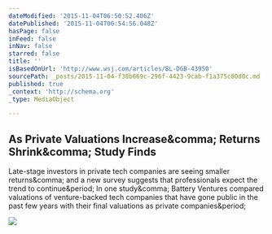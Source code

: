 ```yaml
---
dateModified: '2015-11-04T06:50:52.406Z'
datePublished: '2015-11-04T06:54:56.048Z'
hasPage: false
inFeed: false
inNav: false
starred: false
title: ''
isBasedOnUrl: 'http://www.wsj.com/articles/BL-DGB-43950'
sourcePath: _posts/2015-11-04-f38b669c-296f-4423-9cab-f1a375c80d0c.md
published: true
_context: 'http://schema.org'
_type: MediaObject

---
```

<article style=""><h1>As Private Valuations Increase&amp;comma; Returns Shrink&amp;comma; Study Finds</h1><p>Late-stage investors in private tech companies are seeing smaller returns&amp;comma; and a new survey suggests that professionals expect the trend to continue&amp;period; In one study&amp;comma; Battery Ventures compared valuations of venture-backed tech companies that have gone public in the past few years with their final valuations as private companies&amp;period;</p><img src="http://si.wsj.net/public/resources/images/BN-KX119_1022fb_P_20151022175037.jpg" /></article>